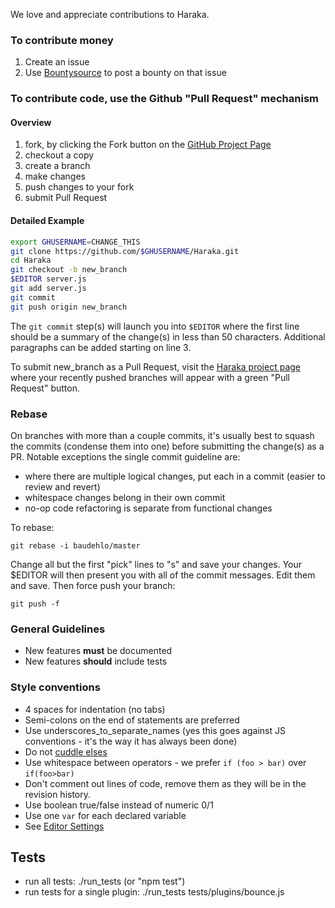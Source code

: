 We love and appreciate contributions to Haraka.

### To contribute money

1. Create an issue
2. Use [Bountysource](https://www.bountysource.com/teams/haraka/issues) to post a bounty on that issue

### To contribute code, use the Github "Pull Request" mechanism

#### Overview

1. fork, by clicking the Fork button on the [GitHub Project Page](https://github.com/baudehlo/Haraka)
2. checkout a copy
3. create a branch
4. make changes
5. push changes to your fork
6. submit Pull Request

#### Detailed Example

```sh
export GHUSERNAME=CHANGE_THIS
git clone https://github.com/$GHUSERNAME/Haraka.git
cd Haraka
git checkout -b new_branch
$EDITOR server.js
git add server.js
git commit
git push origin new_branch
```

The `git commit` step(s) will launch you into `$EDITOR` where the first line should be a summary of the change(s) in less than 50 characters. Additional paragraphs can be added starting on line 3.

To submit new_branch as a Pull Request, visit the [Haraka project page](https://github.com/baudehlo/Haraka) where your recently pushed branches will appear with a green "Pull Request" button.

### Rebase

On branches with more than a couple commits, it's usually best to squash the commits (condense them into one) before submitting the change(s) as a PR. Notable exceptions the single commit guideline are:

* where there are multiple logical changes, put each in a commit (easier to review and revert)
* whitespace changes belong in their own commit
* no-op code refactoring is separate from functional changes

To rebase:

    git rebase -i baudehlo/master

Change all but the first "pick" lines to "s" and save your changes. Your $EDITOR will then present you with all of the commit messages. Edit them and save. Then force push your branch:

    git push -f

### General Guidelines

* New features **must** be documented
* New features **should** include tests

### Style conventions

* 4 spaces for indentation (no tabs)
* Semi-colons on the end of statements are preferred
* Use underscores\_to\_separate\_names (yes this goes against JS conventions - it's the way it has always been done)
* Do not [cuddle elses](http://c2.com/cgi/wiki?CuddledElseBlocks)
* Use whitespace between operators - we prefer `if (foo > bar)` over `if(foo>bar)`
* Don't comment out lines of code, remove them as they will be in the revision history.
* Use boolean true/false instead of numeric 0/1
* Use one `var` for each declared variable
* See [Editor Settings](Editor-Settings)

## Tests

* run all tests: ./run_tests  (or "npm test")
* run tests for a single plugin: ./run_tests tests/plugins/bounce.js
